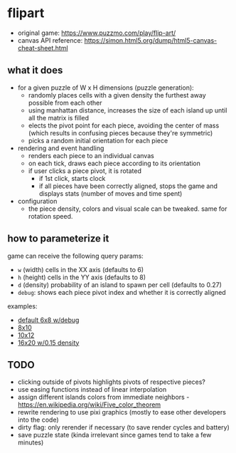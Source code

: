 # flipart

- original game: https://www.puzzmo.com/play/flip-art/
- canvas API reference: https://simon.html5.org/dump/html5-canvas-cheat-sheet.html

## what it does

- for a given puzzle of W x H dimensions (puzzle generation):
    - randomly places cells with a given density the furthest away possible from each other
    - using manhattan distance, increases the size of each island up until all the matrix is filled
    - elects the pivot point for each piece, avoiding the center of mass (which results in confusing pieces because they're symmetric)
    - picks a random initial orientation for each piece
- rendering and event handling
    - renders each piece to an individual canvas
    - on each tick, draws each piece according to its orientation
    - if user clicks a piece pivot, it is rotated
        - if 1st click, starts clock
        - if all pieces have been correctly aligned, stops the game and displays stats (number of moves and time spent)
- configuration
    - the piece density, colors and visual scale can be tweaked. same for rotation speed.
## how to parameterize it

game can receive the following query params:
- `w` (width) cells in the XX axis (defaults to 6)
- `h` (height) cells in the YY axis (defaults to 8)
- `d` (density) probability of an island to spawn per cell (defaults to 0.27)
- `debug`: shows each piece pivot index and whether it is correctly aligned

examples:
- [default 6x8 w/debug ](http://localhost:8080/index.html?debug=1)
- [8x10                ](http://localhost:8080/index.html?w=8&h=10)
- [10x12               ](http://localhost:8080/index.html?w=10&h=12)
- [16x20 w/0.15 density](http://localhost:8080/index.html?w=16&h=20&d=0.15)

## TODO

- clicking outside of pivots highlights pivots of respective pieces?
- use easing functions instead of linear interpolation
- assign different islands colors from immediate neighbors - https://en.wikipedia.org/wiki/Five_color_theorem
- rewrite rendering to use pixi graphics (mostly to ease other developers into the code)
- dirty flag: only rerender if necessary (to save render cycles and battery)
- save puzzle state (kinda irrelevant since games tend to take a few minutes)
